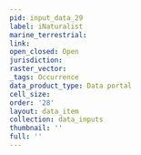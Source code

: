```yaml
---
pid: input_data_29
label: iNaturalist
marine_terrestrial: 
link: 
open_closed: Open
jurisdiction: 
raster_vector: 
_tags: Occurrence
data_product_type: Data portal
cell_size: 
order: '28'
layout: data_item
collection: data_inputs
thumbnail: ''
full: ''
---
```

